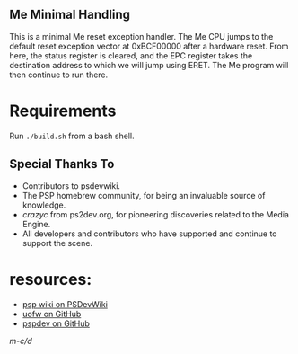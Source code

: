 ## Me Minimal Handling
This is a minimal Me reset exception handler. The Me CPU jumps to the default reset exception vector at 0xBCF00000 after a hardware reset. From here, the status register is cleared, and the EPC register takes the destination address to which we will jump using ERET. The Me program will then continue to run there.

# Requirements
Run `./build.sh` from a bash shell.

## Special Thanks To
- Contributors to psdevwiki.
- The PSP homebrew community, for being an invaluable source of knowledge.
- *crazyc* from ps2dev.org, for pioneering discoveries related to the Media Engine.
- All developers and contributors who have supported and continue to support the scene.

# resources:
- [psp wiki on PSDevWiki](https://www.psdevwiki.com/psp/)
- [uofw on GitHub](https://github.com/uofw/uofw)
- [pspdev on GitHub](https://github.com/pspdev)

*m-c/d*
